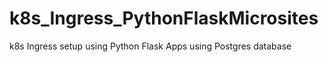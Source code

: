 # k8s_Ingress_PythonFlaskMicrosites
k8s Ingress setup using Python Flask Apps using Postgres database
